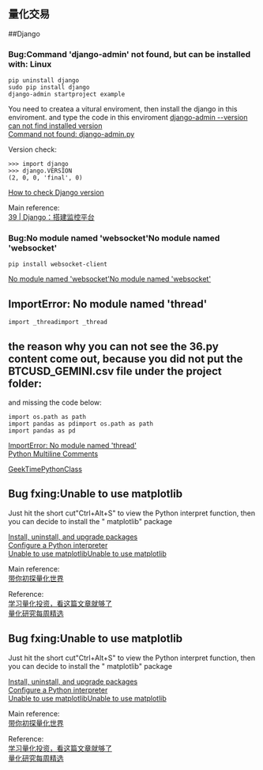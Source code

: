 ## 量化交易
##Django
### Bug:Command 'django-admin' not found, but can be installed with: Linux
```
pip uninstall django
sudo pip install django
django-admin startproject example
```

You need to createa a vitural enviroment, then install the django in this enviroment. and type the code in this enviroment
[django-admin --version can not find installed version](https://askubuntu.com/questions/1190547/django-admin-version-can-not-find-installed-versionhttps://askubuntu.com/questions/1190547/django-admin-version-can-not-find-installed-version)  
[Command not found: django-admin.py](https://stackoverflow.com/questions/8250086/command-not-found-django-admin-py#:~:text=If%20you%20come%20across%20command,install%20the%20framework%20using%20pip.&text=After%20that%20look%20at%20the,admin.py%20exist%20or%20not.)



Version check:
```
>>> import django
>>> django.VERSION
(2, 0, 0, 'final', 0)
```
[How to check Django version](https://stackoverflow.com/questions/6468397/how-to-check-django-version#:~:text=Simply%20type%20python%20%2Dm%20django,of%20installed%20modules%20including%20Django.)

Main reference:  
[39 | Django：搭建监控平台](https://time.geekbang.org/column/article/113533)  

### Bug:No module named 'websocket'No module named 'websocket'
```
pip install websocket-client
```
[No module named 'websocket'No module named 'websocket'](https://stackoverflow.com/questions/47665760/no-module-named-websocket/47666357)  

## ImportError: No module named 'thread'
```
import _threadimport _thread
```
## the reason why you can not see the 36.py content come out, because you did not put the BTCUSD_GEMINI.csv file under the project folder:

and missing the code below:
```
import os.path as path
import pandas as pdimport os.path as path
import pandas as pd
```
[ImportError: No module named 'thread'](https://stackoverflow.com/questions/36809788/importerror-no-module-named-thread)  
[Python Multiline Comments](https://realpython.com/python-comments-guide/)  

[GeekTimePythonClass](https://github.com/Eyelidstl/GeekTimePythonClass/blob/master/class_36/utils.py)  

## Bug fxing:Unable to use matplotlib

Just hit the short cut"Ctrl+Alt+S" to view the Python interpret function, then you can decide to install the " matplotlib" package

[Install, uninstall, and upgrade packages](https://www.jetbrains.com/help/pycharm/installing-uninstalling-and-upgrading-packages.htmlhttps://www.jetbrains.com/help/pycharm/installing-uninstalling-and-upgrading-packages.html)  
[Configure a Python interpreter](https://www.jetbrains.com/help/pycharm/configuring-python-interpreter.htmlhttps://www.jetbrains.com/help/pycharm/configuring-python-interpreter.html)  
[Unable to use matplotlibUnable to use matplotlib](https://intellij-support.jetbrains.com/hc/en-us/community/posts/360003732899-Unable-to-use-matplotlib)  

Main reference:    
[带你初探量化世界](https://time.geekbang.org/column/article/109128)  

Reference:   
[学习量化投资，看这篇文章就够了](https://zhuanlan.zhihu.com/p/20750993)  
[量化研究每周精选](https://www.zhihu.com/column/c_109014466)    
## Bug fxing:Unable to use matplotlib

Just hit the short cut"Ctrl+Alt+S" to view the Python interpret function, then you can decide to install the " matplotlib" package

[Install, uninstall, and upgrade packages](https://www.jetbrains.com/help/pycharm/installing-uninstalling-and-upgrading-packages.htmlhttps://www.jetbrains.com/help/pycharm/installing-uninstalling-and-upgrading-packages.html)  
[Configure a Python interpreter](https://www.jetbrains.com/help/pycharm/configuring-python-interpreter.htmlhttps://www.jetbrains.com/help/pycharm/configuring-python-interpreter.html)  
[Unable to use matplotlibUnable to use matplotlib](https://intellij-support.jetbrains.com/hc/en-us/community/posts/360003732899-Unable-to-use-matplotlib)  

Main reference:    
[带你初探量化世界](https://time.geekbang.org/column/article/109128)  

Reference:   
[学习量化投资，看这篇文章就够了](https://zhuanlan.zhihu.com/p/20750993)  
[量化研究每周精选](https://www.zhihu.com/column/c_109014466)  
